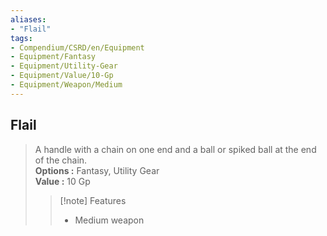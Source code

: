 ```yaml
---
aliases:
- "Flail"
tags:
- Compendium/CSRD/en/Equipment
- Equipment/Fantasy
- Equipment/Utility-Gear
- Equipment/Value/10-Gp
- Equipment/Weapon/Medium
---
```


  
## Flail  
  
>A handle with a chain on one end and a ball or spiked ball at the end of the chain.  
> **Options :** Fantasy, Utility Gear  
> **Value :** 10 Gp  
>>[!note] Features  
>> - Medium weapon